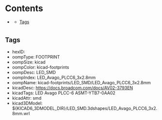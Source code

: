 



Contents
========

* [](#)
	* [Tags](#tags)

# 

## Tags

- hexID: 
- oompType: FOOTPRINT
- oompSize: kicad
- oompColor: kicad-footprints
- oompDesc: LED_SMD
- oompIndex: LED_Avago_PLCC6_3x2.8mm
- oompName: kicad-footprints/LED_SMD/LED_Avago_PLCC6_3x2.8mm
- kicadDesc: https://docs.broadcom.com/docs/AV02-3793EN
- kicadTags: LED Avago PLCC-6 ASMT-YTB7-0AA02
- kicadAttr: smd
- kicad3DModel: ${KICAD6_3DMODEL_DIR}/LED_SMD.3dshapes/LED_Avago_PLCC6_3x2.8mm.wrl
